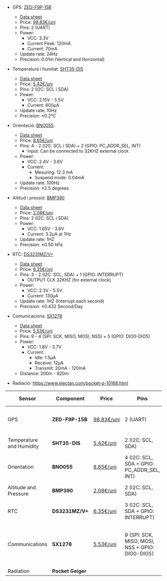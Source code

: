 - GPS: [ZED-F9P-15B](https://www.u-blox.com/en/product/zed-f9p-module)
  - [Data sheet](https://content.u-blox.com/sites/default/files/documents/ZED-F9P-15B_DataSheet_UBX-23009090.pdf)
  - Price: [98.83€/uni](https://www.u-blox.com/en/product/zed-f9p-module)
  - Pins: 2 (UART)
  - Power:
    - VCC: 3.3V
    - Current Peak: 120mA
    - Current: 70mA
  - Update rate: 24Hz
  - Precision: 0.01m (Vertical and Horizontal)

- Temperatura i humitat: [SHT35-DIS](https://mou.sr/3Whj1kr)
  - [Data sheet](https://www.mouser.es/datasheet/2/682/Sensirion_Humidity_Sensors_SHT3x_Datasheet_digital-2001026.pdf)
  - Price: [5.42€/uni](https://mou.sr/3Whj1kr)
  - Pins: 2 (I2C: SCL i SDA)
  - Power:
    - VCC: 2.15V - 5.5V
    - Current: 600µA
  - Update rate: 10Hz
  - Precision: ±0.2°C
  
- Orientació: [BNO055](https://www.bosch-sensortec.com/products/smart-sensor-systems/bno055/)
  - [Data sheet](https://www.bosch-sensortec.com/media/boschsensortec/downloads/datasheets/bst-bno055-ds000.pdf)
  - Price: [8.65€/uni](https://mou.sr/4gNEZnv)
  - Pins: 4 - 2 (I2C: SCL i SDA) + 2 (GPIO: PC_ADDR_SEL, INT)
    - Input: Can be connected to 32KHZ external clock
  - Power:
    - VCC: 2.4V - 3.6V
    - Current: 
      - Mesuring: 12.3 mA
      - Suspend mode: 0.04mA
  - Update rate: 100Hz
  - Precision: ±2.5 degrees

- Altitud i pressió: [BMP390](https://www.bosch-sensortec.com/products/environmental-sensors/pressure-sensors/bmp390/)
  - [Data sheet](https://www.bosch-sensortec.com/media/boschsensortec/downloads/product_flyer/bst-bmp390-fl000.pdf)
  - Price: [2.08€/uni](https://www.mouser.de/ProductDetail/Bosch-Sensortec/BMP390?qs=QNEnbhJQKvYQVfvRMgo2YA%3D%3D)
  - Pins: 2 (I2C: SCL i SDA)
  - Power:
    - VCC: 1.65V - 3.6V
    - Current: 3.2µA at 1Hz
  - Update rate: 1HZ
  - Precision: ±0.50 hPa

- RTC: [DS3231MZ/V+](https://www.digikey.es/es/products/detail/analog-devices-inc-maxim-integrated/DS3231MZ-V/3133910)
  - [Data sheet](https://www.analog.com/media/en/technical-documentation/data-sheets/DS3231M.pdf)
  - Price: [6.35€/uni](https://www.digikey.es/es/products/detail/analog-devices-inc-maxim-integrated/DS3231MZ-V/3133910)
  - Pins: 3 - 2 (I2C: SCL, SDA) + 1 (GPIO: INTERRUPT)
    - OUTPUT CLK 32KHZ (for external clock)
  - Power:
    - VCC: 2.3V - 5.5V
    - Current: 130µA
  - Update rate: 1HZ (Interrupt each second)
  - Precision: ±0.432 Second/Day

- Comunicacions: [SX1278](https://www.semtech.com/products/wireless-rf/lora-connect/sx1278)
  - [Data sheet](https://semtech.my.salesforce.com/sfc/p/#E0000000JelG/a/2R0000001Rc1/QnUuV9TviODKUgt_rpBlPz.EZA_PNK7Rpi8HA5..Sbo)
  - Price: [5.53€/uni](https://mou.sr/3BSIcTD)
  - Pins: 9 - 4 (SPI: SCK, MISO, MOSI, NSS) + 5 (GPIO: DIO0-DIO5)
  - Power:
    - VCC: 1.8V - 3.7V
    - Current:
      - Idle: 1.5µA
      - Receive: 12µA
      - Transmit: 20mA - 120mA
  - Distance: 200m - 820m

- Radiació: https://www.electan.com/pocket-p-10168.html


| Sensor                   | Component         | Price                                                                                                         | Pins                                            | VCC          | Current                                            | Update Rate | Precision                       |
| ------------------------ | ----------------- | ------------------------------------------------------------------------------------------------------------- | ----------------------------------------------- | ------------ | -------------------------------------------------- | ----------- | ------------------------------- |
| GPS                      | **ZED-F9P-15B**   | [98.83€/uni](https://www.u-blox.com/en/product/zed-f9p-module)                                                | 2 (UART)                                        | 3.3V         | Peak: 120mA, Typical: 70mA                         | 24Hz        | 0.01m (Vertical and Horizontal) |
| Temperature and Humidity | **SHT35-DIS**     | [5.42€/uni](https://mou.sr/3Whj1kr)                                                                           | 2 (I2C: SCL, SDA)                               | 2.15V - 5.5V | 600µA                                              | 10Hz        | ±0.2°C                          |
| Orientation              | **BNO055**        | [8.65€/uni](https://mou.sr/4gNEZnv)                                                                           | 4 (I2C: SCL, SDA + GPIO: PC_ADDR_SEL, INT)      | 2.4V - 3.6V  | Measuring: 12.3 mA, Suspend: 0.04mA                | 100Hz       | ±2.5 degrees                    |
| Altitude and Pressure    | **BMP390**        | [2.08€/uni](https://www.mouser.de/ProductDetail/Bosch-Sensortec/BMP390?qs=QNEnbhJQKvYQVfvRMgo2YA%3D%3D)       | 2 (I2C: SCL, SDA)                               | 1.65V - 3.6V | 3.2µA at 1Hz                                       | 1Hz         | ±0.50 hPa                       |
| RTC                      | **DS3231MZ/V+**   | [6.35€/uni](https://www.digikey.es/es/products/detail/analog-devices-inc-maxim-integrated/DS3231MZ-V/3133910) | 3 (I2C: SCL, SDA + GPIO: INTERRUPT)             | 2.3V - 5.5V  | 130µA                                              | 1Hz         | ±0.432 Second/Day               |
| Communications           | **SX1278**        | [5.53€/uni](https://mou.sr/3BSIcTD)                                                                           | 9 (SPI: SCK, MISO, MOSI, NSS + GPIO: DIO0-DIO5) | 1.8V - 3.7V  | Idle: 1.5µA, Receive: 12µA, Transmit: 20mA - 120mA | -           | Distance: 200m - 820m           |
| Radiation                | **Pocket Geiger** |                                                                                                               |                                                 |              |                                                    |             |                                 |